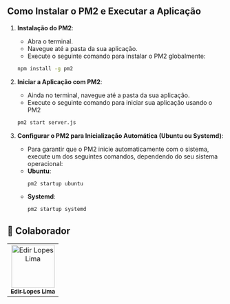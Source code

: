 ## Como Instalar o PM2 e Executar a Aplicação

1. **Instalação do PM2**:
    - Abra o terminal.
    - Navegue até a pasta da sua aplicação.
    - Execute o seguinte comando para instalar o PM2 globalmente:
    ```bash
    npm install -g pm2
    ```

2. **Iniciar a Aplicação com PM2**:
    - Ainda no terminal, navegue até a pasta da sua aplicação.
    - Execute o seguinte comando para iniciar sua aplicação usando o PM2
    ```bash
    pm2 start server.js
    ```

3. **Configurar o PM2 para Inicialização Automática (Ubuntu ou Systemd)**:
    - Para garantir que o PM2 inicie automaticamente com o sistema, execute um dos seguintes comandos, dependendo do seu sistema operacional:
    - **Ubuntu**:
        ```bash
        pm2 startup ubuntu
        ```
    - **Systemd**:
        ```bash
        pm2 startup systemd
        ```
## :handshake: Colaborador
<table>
  <tr>
    <td align="center">
      <a href="http://github.com/edirlopesdev">
        <img src="https://avatars.githubusercontent.com/u/128933712?v=4" width="100px;" alt="Edir Lopes Lima"/><br>
        <sub>
          <b>Edir Lopes Lima</b>
        </sub>
      </a>
    </td>
  </tr>
</table>